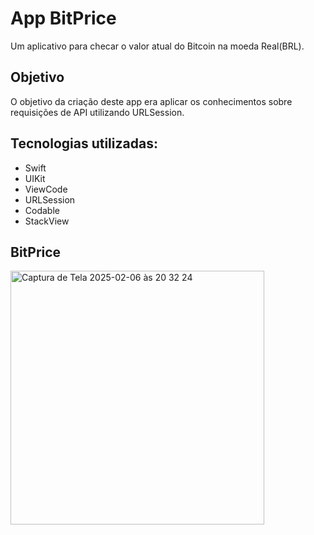 # App BitPrice

Um aplicativo para checar o valor atual do Bitcoin na moeda Real(BRL).

## Objetivo
O objetivo da criação deste app era aplicar os conhecimentos sobre requisições de API utilizando URLSession.

## Tecnologias utilizadas:
- Swift
- UIKit
- ViewCode
- URLSession
- Codable
- StackView

## BitPrice
<img width="406" alt="Captura de Tela 2025-02-06 às 20 32 24" src="https://github.com/user-attachments/assets/09592a90-8d29-4b1c-8ba3-8e884378e4d7" />
